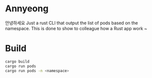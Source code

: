 # Annyeong

안녕하세요 Just a rust CLI that output the list of pods based on the namespace. This is done to show to colleague how a Rust app work ~

# Build

```bash
cargo build
cargo run pods
cargo run pods -n <namespace>
```